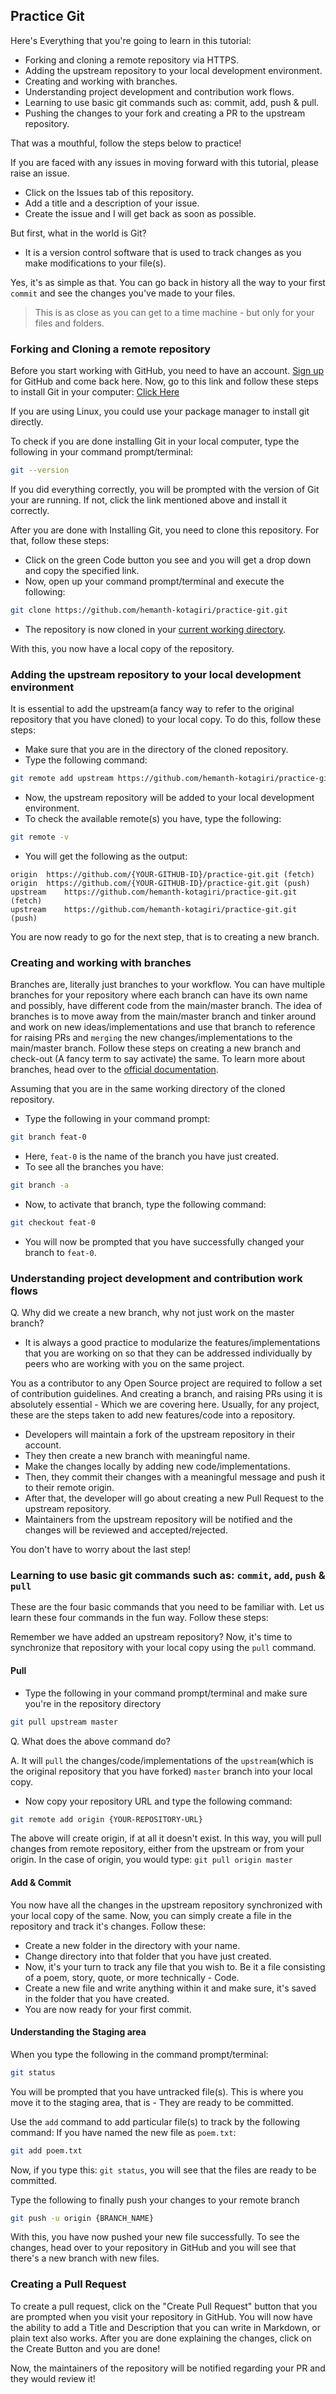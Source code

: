 ## Practice Git

Here's Everything that you're going to learn in this tutorial:

- Forking and cloning a remote repository via HTTPS.
- Adding the upstream repository to your local development environment.
- Creating and working with branches.
- Understanding project development and contribution work flows.
- Learning to use basic git commands such as: commit, add, push & pull.
- Pushing the changes to your fork and creating a PR to the upstream repository.

That was a mouthful, follow the steps below to practice!

If you are faced with any issues in moving forward with this tutorial, please raise an issue.

- Click on the Issues tab of this repository.
- Add a title and a description of your issue.
- Create the issue and I will get back as soon as possible.

But first, what in the world is Git?

- It is a version control software that is used to track changes as you make modifications to your file(s).

Yes, it's as simple as that. You can go back in history all the way to your first `commit` and see the changes you've made to your files.

> This is as close as you can get to a time machine - but only for your files and folders.

### Forking and Cloning a remote repository

Before you start working with GitHub, you need to have an account. [Sign up](https://github.com/join) for GitHub and come back here.
Now, go to this link and follow these steps to install Git in your computer:
[Click Here](https://git-scm.com/book/en/v2/Getting-Started-Installing-Git)

If you are using Linux, you could use your package manager to install git directly.

To check if you are done installing Git in your local computer, type the following in your command prompt/terminal:

```sh
git --version
```

If you did everything correctly, you will be prompted with the version of Git
your are running. If not, click the link mentioned above and install it correctly.

After you are done with Installing Git, you need to clone this repository.
For that, follow these steps:

- Click on the green Code button you see and you will get a drop down and copy the specified link.
- Now, open up your command prompt/terminal and execute the following:

```sh
git clone https://github.com/hemanth-kotagiri/practice-git.git
```

- The repository is now cloned in your [current working directory](https://www.computerhope.com/jargon/c/currentd.htm).

With this, you now have a local copy of the repository.

### Adding the upstream repository to your local development environment

It is essential to add the upstream(a fancy way to refer to the original repository that you have cloned) to your local copy.
To do this, follow these steps:

- Make sure that you are in the directory of the cloned repository.
- Type the following command:

```sh
git remote add upstream https://github.com/hemanth-kotagiri/practice-git.git
```

- Now, the upstream repository will be added to your local development environment.
- To check the available remote(s) you have, type the following:

```sh
git remote -v
```

- You will get the following as the output:

```
origin	https://github.com/{YOUR-GITHUB-ID}/practice-git.git (fetch)
origin	https://github.com/{YOUR-GITHUB-ID}/practice-git.git (push)
upstream	https://github.com/hemanth-kotagiri/practice-git.git (fetch)
upstream	https://github.com/hemanth-kotagiri/practice-git.git (push)
```

You are now ready to go for the next step, that is to creating a new branch.

### Creating and working with branches

Branches are, literally just branches to your workflow. You can have multiple
branches for your repository where each branch can have its own name and
possibly, have different code from the main/master branch.
The idea of branches is to move away from the main/master branch and tinker
around and work on new ideas/implementations and use that branch to reference
for raising PRs and `merging` the new changes/implementations to the main/master branch.
Follow these steps on creating a new branch and check-out (A fancy term to say
activate) the same.
To learn more about branches, head over to the [official documentation](https://docs.github.com/en/github/collaborating-with-pull-requests/proposing-changes-to-your-work-with-pull-requests/about-branches).

Assuming that you are in the same working directory of the cloned repository.

- Type the following in your command prompt:

```sh
git branch feat-0
```

- Here, `feat-0` is the name of the branch you have just created.
- To see all the branches you have:

```sh
git branch -a
```

- Now, to activate that branch, type the following command:

```sh
git checkout feat-0
```

- You will now be prompted that you have successfully changed your branch to `feat-0`.

### Understanding project development and contribution work flows

Q. Why did we create a new branch, why not just work on the master branch?

- It is always a good practice to modularize the features/implementations that you are working on so that they can be addressed individually by peers who are working with you on the same project.

You as a contributor to any Open Source project are required to follow a set of
contribution guidelines. And creating a branch, and raising PRs using it is
absolutely essential - Which we are covering here.
Usually, for any project, these are the steps taken to add new features/code into a repository.

- Developers will maintain a fork of the upstream repository in their account.
- They then create a new branch with meaningful name.
- Make the changes locally by adding new code/implementations.
- Then, they commit their changes with a meaningful message and push it to their remote origin.
- After that, the developer will go about creating a new Pull Request to the upstream repository.
- Maintainers from the upstream repository will be notified and the changes will be reviewed and accepted/rejected.

You don't have to worry about the last step!

### Learning to use basic git commands such as: `commit`, `add`, `push` & `pull`

These are the four basic commands that you need to be familiar with.
Let us learn these four commands in the fun way. Follow these steps:

Remember we have added an upstream repository? Now, it's time to synchronize that repository with your local copy using the `pull` command.

#### Pull

- Type the following in your command prompt/terminal and make sure you're in the repository directory

```sh
git pull upstream master
```

Q. What does the above command do?

A. It will `pull` the changes/code/implementations of the `upstream`(which is the original repository that you have forked) `master` branch into your local copy.

- Now copy your repository URL and type the following command:

```sh
git remote add origin {YOUR-REPOSITORY-URL}
```

The above will create origin, if at all it doesn't exist.
In this way, you will pull changes from remote repository, either from the upstream or from your origin.
In the case of origin, you would type: `git pull origin master`

#### Add & Commit

You now have all the changes in the upstream repository synchronized with your local copy of the same.
Now, you can simply create a file in the repository and track it's changes.
Follow these:

- Create a new folder in the directory with your name.
- Change directory into that folder that you have just created.
- Now, it's your turn to track any file that you wish to. Be it a file consisting of a poem, story, quote, or more technically - Code.
- Create a new file and write anything within it and make sure, it's saved in the folder that you have created.
- You are now ready for your first commit.

#### Understanding the Staging area

When you type the following in the command prompt/terminal:

```sh
git status
```

You will be prompted that you have untracked file(s). This is where you move it to the staging area, that is - They are ready to be committed.

Use the `add` command to add particular file(s) to track by the following command:
If you have named the new file as `poem.txt`:

```sh
git add poem.txt
```

Now, if you type this: `git status`, you will see that the files are ready to
be committed.

Type the following to finally push your changes to your remote
branch

```sh
git push -u origin {BRANCH_NAME}
```

With this, you have now pushed your new file successfully. To see the changes, head over to your repository in GitHub
and you will see that there's a new branch with new files.

### Creating a Pull Request

To create a pull request, click on the "Create Pull Request" button that you are prompted when you visit your repository in GitHub.
You will now have the ability to add a Title and Description that you can write in Markdown, or plain text also works.
After you are done explaining the changes, click on the Create Button and you are done!

Now, the maintainers of the repository will be notified regarding your PR and they would review it!
